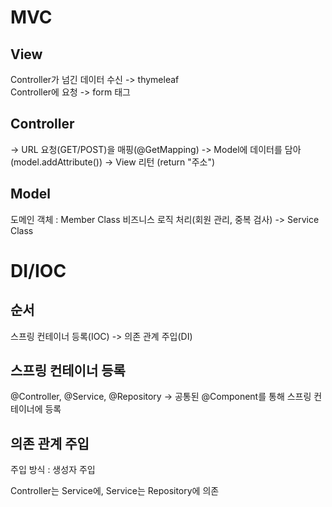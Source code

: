 # MVC

## View
Controller가 넘긴 데이터 수신 -> thymeleaf <br>
Controller에 요청 -> form 태그

## Controller
-> URL 요청(GET/POST)을 매핑(@GetMapping)
-> Model에 데이터를 담아(model.addAttribute())
-> View 리턴 (return "주소")

## Model
도메인 객체 : Member Class
비즈니스 로직 처리(회원 관리, 중복 검사) -> Service Class


# DI/IOC

## 순서 
스프링 컨테이너 등록(IOC) -> 의존 관계 주입(DI)

## 스프링 컨테이너 등록 
@Controller, @Service, @Repository -> 공통된 @Component를 통해 스프링 컨테이너에 등록

## 의존 관계 주입
주입 방식 : 생성자 주입

Controller는 Service에,
Service는 Repository에 의존
